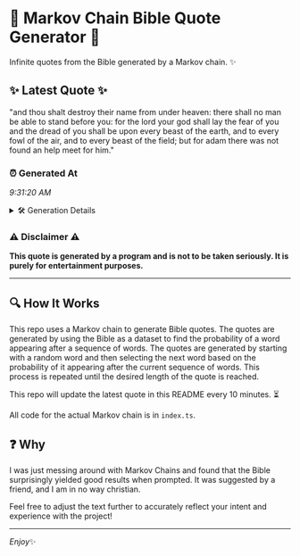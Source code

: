 # 📖 Markov Chain Bible Quote Generator 📖

Infinite quotes from the Bible generated by a Markov chain. ✨

## ✨ Latest Quote ✨
"and thou shalt destroy their name from under heaven: there shall no man be able to stand before you: for the lord your god shall lay the fear of you and the dread of you shall be upon every beast of the earth, and to every fowl of the air, and to every beast of the field; but for adam there was not found an help meet for him."

### ⏰ Generated At
*9:31:20 AM*

<details>
    <summary>🛠️ Generation Details</summary>
    <p>
        <strong>🌱 Seed:</strong> and<br>
        <strong>🔄 Iterations:</strong> 68<br>
        <strong>📜 Context History:</strong><br>[ and ]: thou<br>[ and, thou ]: shalt<br>[ and, thou, shalt ]: destroy<br>[ and, thou, shalt, destroy ]: their<br>[ and, thou, shalt, destroy, their ]: name<br>[ and, thou, shalt, destroy, their, name ]: from<br>[ thou, shalt, destroy, their, name, from ]: under<br>[ shalt, destroy, their, name, from, under ]: heaven:<br>[ destroy, their, name, from, under, heaven: ]: there<br>[ their, name, from, under, heaven:, there ]: shall<br>[ name, from, under, heaven:, there, shall ]: no<br>[ from, under, heaven:, there, shall, no ]: man<br>[ under, heaven:, there, shall, no, man ]: be<br>[ heaven:, there, shall, no, man, be ]: able<br>[ there, shall, no, man, be, able ]: to<br>[ shall, no, man, be, able, to ]: stand<br>[ no, man, be, able, to, stand ]: before<br>[ man, be, able, to, stand, before ]: you:<br>[ be, able, to, stand, before, you: ]: for<br>[ able, to, stand, before, you:, for ]: the<br>[ to, stand, before, you:, for, the ]: lord<br>[ stand, before, you:, for, the, lord ]: your<br>[ before, you:, for, the, lord, your ]: god<br>[ you:, for, the, lord, your, god ]: shall<br>[ for, the, lord, your, god, shall ]: lay<br>[ the, lord, your, god, shall, lay ]: the<br>[ lord, your, god, shall, lay, the ]: fear<br>[ your, god, shall, lay, the, fear ]: of<br>[ god, shall, lay, the, fear, of ]: you<br>[ shall, lay, the, fear, of, you ]: and<br>[ lay, the, fear, of, you, and ]: the<br>[ the, fear, of, you, and, the ]: dread<br>[ fear, of, you, and, the, dread ]: of<br>[ of, you, and, the, dread, of ]: you<br>[ you, and, the, dread, of, you ]: shall<br>[ and, the, dread, of, you, shall ]: be<br>[ the, dread, of, you, shall, be ]: upon<br>[ dread, of, you, shall, be, upon ]: every<br>[ of, you, shall, be, upon, every ]: beast<br>[ you, shall, be, upon, every, beast ]: of<br>[ shall, be, upon, every, beast, of ]: the<br>[ be, upon, every, beast, of, the ]: earth,<br>[ upon, every, beast, of, the, earth, ]: and<br>[ every, beast, of, the, earth,, and ]: to<br>[ beast, of, the, earth,, and, to ]: every<br>[ of, the, earth,, and, to, every ]: fowl<br>[ the, earth,, and, to, every, fowl ]: of<br>[ earth,, and, to, every, fowl, of ]: the<br>[ and, to, every, fowl, of, the ]: air,<br>[ to, every, fowl, of, the, air, ]: and<br>[ every, fowl, of, the, air,, and ]: to<br>[ fowl, of, the, air,, and, to ]: every<br>[ of, the, air,, and, to, every ]: beast<br>[ the, air,, and, to, every, beast ]: of<br>[ air,, and, to, every, beast, of ]: the<br>[ and, to, every, beast, of, the ]: field;<br>[ to, every, beast, of, the, field; ]: but<br>[ every, beast, of, the, field;, but ]: for<br>[ beast, of, the, field;, but, for ]: adam<br>[ of, the, field;, but, for, adam ]: there<br>[ the, field;, but, for, adam, there ]: was<br>[ field;, but, for, adam, there, was ]: not<br>[ but, for, adam, there, was, not ]: found<br>[ for, adam, there, was, not, found ]: an<br>[ adam, there, was, not, found, an ]: help<br>[ there, was, not, found, an, help ]: meet<br>[ was, not, found, an, help, meet ]: for<br>[ not, found, an, help, meet, for ]: him.<br>
    </p>
</details>

### ⚠️ Disclaimer ⚠️
**This quote is generated by a program and is not to be taken seriously. It is purely for entertainment purposes.**

---

## 🔍 How It Works

This repo uses a Markov chain to generate Bible quotes. The quotes are generated by using the Bible as a dataset to find the probability of a word appearing after a sequence of words. The quotes are generated by starting with a random word and then selecting the next word based on the probability of it appearing after the current sequence of words. This process is repeated until the desired length of the quote is reached.

This repo will update the latest quote in this README every 10 minutes. ⏳

All code for the actual Markov chain is in `index.ts`.

## ❓ Why

I was just messing around with Markov Chains and found that the Bible surprisingly yielded good results when prompted. 
It was suggested by a friend, and I am in no way christian.

Feel free to adjust the text further to accurately reflect your intent and experience with the project!

---

*Enjoy*✨
